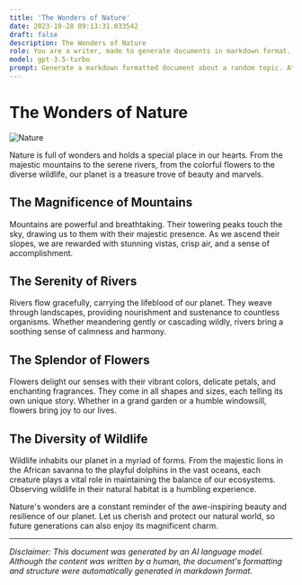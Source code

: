 ```yaml
---
title: 'The Wonders of Nature'
date: 2023-10-28 09:13:31.033542
draft: false
description: The Wonders of Nature
role: You are a writer, made to generate documents in markdown format. It is very important that all of the documents you generate are in valid markdown format.
model: gpt-3.5-turbo
prompt: Generate a markdown formatted document about a random topic. At the bottom, include a disclaimer explaining that the document was generated by you. The first line of the document should be the title. Make sure that the entire document is in proper markdown format, using a mix of various tags to make the document visually appealing.
---
```


# The Wonders of Nature

![Nature](https://www.example.com/nature-image.jpg)

Nature is full of wonders and holds a special place in our hearts. From the majestic mountains to the serene rivers, from the colorful flowers to the diverse wildlife, our planet is a treasure trove of beauty and marvels.

## The Magnificence of Mountains

Mountains are powerful and breathtaking. Their towering peaks touch the sky, drawing us to them with their majestic presence. As we ascend their slopes, we are rewarded with stunning vistas, crisp air, and a sense of accomplishment.

## The Serenity of Rivers

Rivers flow gracefully, carrying the lifeblood of our planet. They weave through landscapes, providing nourishment and sustenance to countless organisms. Whether meandering gently or cascading wildly, rivers bring a soothing sense of calmness and harmony.

## The Splendor of Flowers

Flowers delight our senses with their vibrant colors, delicate petals, and enchanting fragrances. They come in all shapes and sizes, each telling its own unique story. Whether in a grand garden or a humble windowsill, flowers bring joy to our lives.

## The Diversity of Wildlife

Wildlife inhabits our planet in a myriad of forms. From the majestic lions in the African savanna to the playful dolphins in the vast oceans, each creature plays a vital role in maintaining the balance of our ecosystems. Observing wildlife in their natural habitat is a humbling experience.

Nature's wonders are a constant reminder of the awe-inspiring beauty and resilience of our planet. Let us cherish and protect our natural world, so future generations can also enjoy its magnificent charm.

---

*Disclaimer: This document was generated by an AI language model. Although the content was written by a human, the document's formatting and structure were automatically generated in markdown format.*